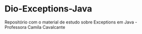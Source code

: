 # Dio-Exceptions-Java
Repositório com o material de estudo sobre Exceptions em Java - Professora Camila Cavalcante
